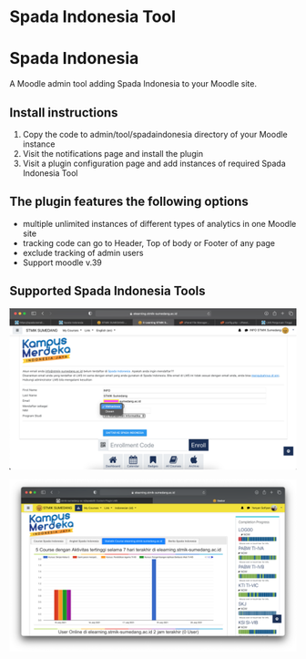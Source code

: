 <h1>Spada Indonesia Tool</h1>

# Spada Indonesia

A Moodle admin tool adding Spada Indonesia to your Moodle site.

## Install instructions
1. Copy the code to admin/tool/spadaindonesia directory of your Moodle instance
2. Visit the notifications page and install the plugin
3. Visit a plugin configuration page and add instances of required Spada Indonesia Tool

## The plugin features the following options
- multiple unlimited instances of different types of analytics in one Moodle site
- tracking code can go to Header, Top of body or Footer of any page
- exclude tracking of admin users
- Support moodle v.39

## Supported Spada Indonesia Tools 

![ss](img/Screen%20Shot%202021-07-15%20at%203.48.07%20PM.png)

![ss2](img/Screen%20Shot%202021-07-21%20at%2011.38.17%20AM.png)